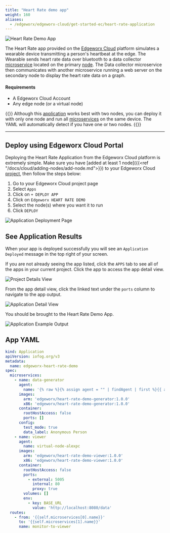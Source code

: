 ```yaml
---
title: "Heart Rate demo app"
weight: 160
aliases:
  - /edgeworx/edgeworx-cloud/get-started-ec/heart-rate-application
---
```


![Heart Rate Demo App](/images/15done.png)

The Heart Rate app provided on the [Edgeworx Cloud](docs/cloud/start-portal) platform simulates a wearable device
transmitting a person's heartbeat at the edge. The Wearable sends heart rate data over bluetooth to
a data collector [microservice](/docs/apps/microservices) located on the primary [node](../../cloud/adding-nodes/_index.md). The Data collector microservice then
communicates with another microservice running a web server on the secondary node to display the
heart rate data on a graph.

#### Requirements

- A Edgeworx Cloud Account
- Any edge node (or a virtual node)

{{<info>}} Although this [application](/docs/more/terminology#application) works best with two nodes, you can deploy it with only one
node and run all [microservices](/docs/apps/microservices) on the same device. The YAML will automatically detect if you have
one or two nodes. {{</info>}}

---

## Deploy using Edgeworx Cloud Portal

Deploying the Heart Rate Application from the Edgeworx Cloud platform is extremely simple. Make sure
you have [added at least 1 node]({{<ref "/docs/cloud/adding-nodes/add-node.md">}}) to your Edgeworx Cloud [project](../../more/terminology#project), then
follow the steps below:

1. Go to your Edgeworx Cloud project page
2. Select `Apps`
3. Click on `+ DEPLOY APP`
4. Click on `Edgeworx HEART RATE DEMO`
5. Select the node(s) where you want it to run
6. Click `DEPLOY`

![Application Deployment Page](/images/12done.png)

## See Application Results

When your app is deployed successfully you will see an `Application Deployed` message in the top
right of your screen.

If you are not already seeing the app listed, click the `APPS` tab to see all of the apps in your
current project. Click the app to access the app detail view.

![Project Details View](/images/13done.png)

From the app detail view, click the linked text under the `ports` column to navigate to the app
output.

![Application Detail View](/images/14done.png)

You should be brought to the Heart Rate Demo App.

![Application Example Output](/images/15done.png)

## App YAML

```yaml
kind: Application
apiVersion: iofog.org/v3
metadata:
  name: edgeworx-heart-rate-demo
spec:
  microservices:
    - name: data-generator
      agent:
        name: '{% raw %}{% assign agent = "" | findAgent | first %}{{ agent.name }}'
      images:
        arm: 'edgeworx/heart-rate-demo-generator:1.0.0'
        x86: 'edgeworx/heart-rate-demo-generator:1.0.0'
      container:
        rootHostAccess: false
        ports: []
      config:
        test_mode: true
        data_label: Anonymous Person
    - name: viewer
      agent:
        name: virtual-node-alexpc
      images:
        arm: 'edgeworx/heart-rate-demo-viewer:1.0.0'
        x86: 'edgeworx/heart-rate-demo-viewer:1.0.0'
      container:
        rootHostAccess: false
        ports:
          - external: 5005
            internal: 80
            proxy: true
        volumes: []
        env:
          - key: BASE_URL
            value: 'http://localhost:8080/data'
  routes:
    - from: '{{self.microservices[0].name}}'
      to: '{{self.microservices[1].name}}'
      name: monitor-to-viewer

```
